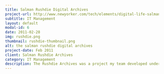 ```yaml
---
title: Salman Rushdie Digital Archives
project-url: http://www.newyorker.com/tech/elements/digital-life-salman-rushdie
subtitle: IT Management
layout: default
modal-id: 6
date: 2011-02-28
img: rushdie.png
thumbnail: rushdie-thumbnail.png
alt: the salman rushdie digital archives
project-date: Feb 2011
client: Salman Rushdie Archives
category: IT Management
description: The Rushdie Archives was a project my team developed under grant funding for the Emory University Special Collections Library.  It featured a first of it's kind emulated environment recovered through digital forensics and preserved through our digital archive.  I primarily provided project planning, consulted on the design and worked to help develop a project plan for the Software Engineers on my team.
---
```

